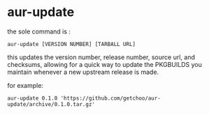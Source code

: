 # aur-update
the sole command is :

``aur-update [VERSION NUMBER] [TARBALL URL]``

this updates the version number, release number, source url, and checksums, allowing for a quick way to update the PKGBUILDS you maintain whenever a new upstream release is made.

for example:

``aur-update 0.1.0 'https://github.com/getchoo/aur-update/archive/0.1.0.tar.gz'``
